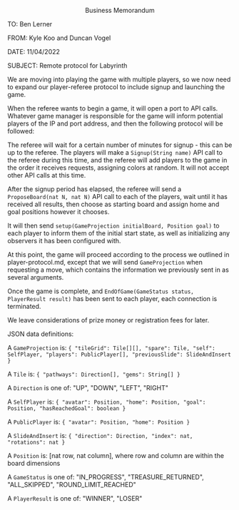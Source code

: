 <p style="text-align: center;">Business Memorandum</p>

TO: Ben Lerner

FROM: Kyle Koo and Duncan Vogel

DATE: 11/04/2022

SUBJECT: Remote protocol for Labyrinth

We are moving into playing the game with multiple players, so we now need to expand our
player-referee protocol to include signup and launching the game. 

When the referee wants to begin a game, it will open a port to API calls. Whatever game
manager is responsible for the game will inform potential players of the IP and port address, and
then the following protocol will be followed:

The referee will wait for a certain number of minutes for signup - this can be up to the
referee. The players will make a `Signup(String name)` API call to the referee during this time,
and the referee will add players to the game in the order it receives requests, assigning colors
at random. It will not accept other API calls at this time.

After the signup period has elapsed, the referee will send a `ProposeBoard(nat N, nat N)` API call
to each of the players, wait until it has received all results, then choose as starting board
and assign home and goal positions however it chooses.

It will then send `setup(GameProjection initialBoard, Position goal)` to each player to inform them
of the initial start state, as well as initializing any observers it has been configured with.

At this point, the game will proceed according to the process we outlined in player-protocol.md,
except that we will send `GameProjection` when requesting a move, which contains the information
we previously sent in as several arguments.

Once the game is complete, and `EndOfGame(GameStatus status, PlayerResult result)` has been sent to
each player, each connection is terminated.

We leave considerations of prize money or registration fees for later.

JSON data definitions:

A `GameProjection` is:
``
{
    "tileGrid": Tile[][],
    "spare": Tile,
    "self": SelfPlayer,
    "players": PublicPlayer[],
    "previousSlide": SlideAndInsert
}
``

A `Tile` is:
``
{
    "pathways": Direction[],
    "gems": String[]
}
``

A `Direction` is one of:
"UP", "DOWN", "LEFT", "RIGHT"

A  `SelfPlayer` is:
``
{
    "avatar": Position,
    "home": Position,
    "goal": Position,
    "hasReachedGoal": boolean
}
``

A `PublicPlayer` is: 
``
{
    "avatar": Position,
    "home": Position
}
``

A `SlideAndInsert` is:
``
{
    "direction": Direction,
    "index": nat,
    "rotations": nat
}
``

A `Position` is:
[nat row, nat column], where row and column are within the board dimensions

A `GameStatus` is one of:
"IN_PROGRESS",
"TREASURE_RETURNED",
"ALL_SKIPPED",
"ROUND_LIMIT_REACHED"

A `PlayerResult` is one of:
"WINNER", 
"LOSER"